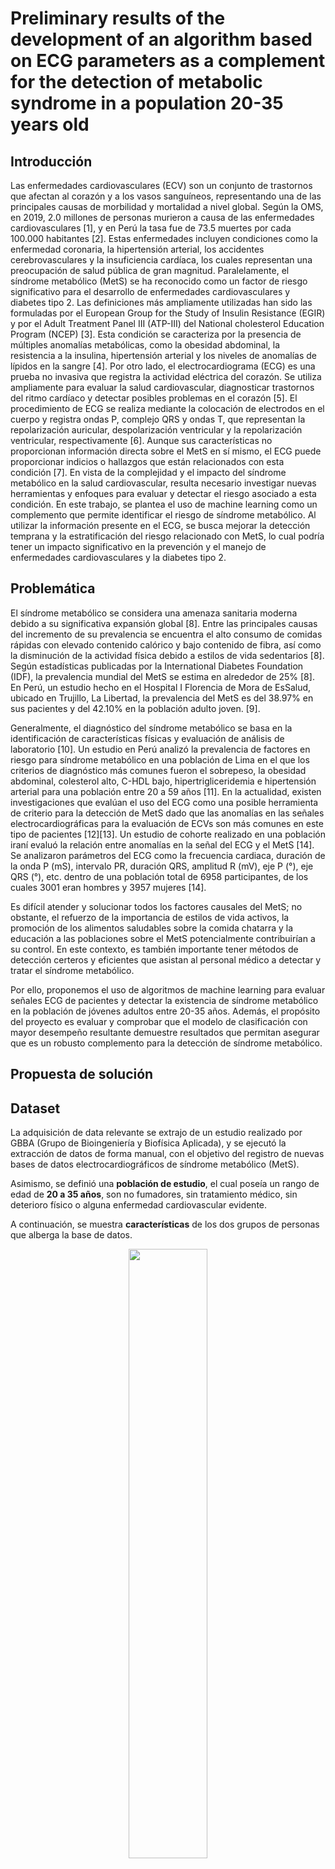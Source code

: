 # Preliminary results of the development of an algorithm based on ECG parameters as a complement for the detection of metabolic syndrome in a population 20-35 years old

## Introducción 
Las enfermedades cardiovasculares (ECV) son un conjunto de trastornos que afectan al corazón y a los vasos sanguíneos, representando una de las principales causas de morbilidad y mortalidad a nivel global. Según la OMS, en 2019, 2.0 millones de personas murieron a causa de las enfermedades cardiovasculares [1], y en Perú la tasa fue de 73.5 muertes por cada 100.000 habitantes [2]. Estas enfermedades incluyen condiciones como la enfermedad coronaria, la hipertensión arterial, los accidentes cerebrovasculares y la insuficiencia cardíaca, los cuales representan una preocupación de salud pública de gran magnitud. 
Paralelamente, el síndrome metabólico (MetS) se ha reconocido como un factor de riesgo significativo para el desarrollo de enfermedades cardiovasculares y diabetes tipo 2. Las definiciones más ampliamente utilizadas han sido las formuladas por el European Group for the Study of Insulin Resistance (EGIR) y por el Adult Treatment Panel III (ATP-III) del National cholesterol Education Program (NCEP) [3]. Esta condición se caracteriza por la presencia de múltiples anomalías metabólicas, como la obesidad abdominal, la resistencia a la insulina, hipertensión arterial y los niveles de anomalías de lípidos en la sangre [4]. 
Por otro lado, el electrocardiograma (ECG) es una prueba no invasiva que registra la actividad eléctrica del corazón. Se utiliza ampliamente para evaluar la salud cardiovascular, diagnosticar trastornos del ritmo cardíaco y detectar posibles problemas en el corazón [5]. El procedimiento de ECG se realiza mediante la colocación de electrodos en el cuerpo y registra ondas P, complejo QRS y ondas T, que representan la repolarización auricular, despolarización ventricular y la repolarización ventricular, respectivamente [6]. Aunque sus características no proporcionan información directa sobre el MetS en sí mismo, el ECG puede proporcionar indicios o hallazgos que están relacionados con esta condición [7]. 
En vista de la complejidad y el impacto del síndrome metabólico en la salud cardiovascular, resulta necesario investigar nuevas herramientas y enfoques para evaluar y detectar el riesgo asociado a esta condición. En este trabajo, se plantea el uso de machine learning como un complemento que permite identificar el riesgo de síndrome metabólico. Al utilizar la información presente en el ECG, se busca mejorar la detección temprana y la estratificación del riesgo relacionado con MetS, lo cual podría tener un impacto significativo en la prevención y el manejo de enfermedades cardiovasculares y la diabetes tipo 2.

## Problemática
El síndrome metabólico se considera una amenaza sanitaria moderna debido a su significativa expansión global [8]. Entre las principales causas del incremento de su prevalencia se encuentra el alto consumo de comidas rápidas con elevado contenido calórico y bajo contenido de fibra, así como la disminución de la actividad física debido a estilos de vida sedentarios [8]. Según estadísticas publicadas por la International Diabetes Foundation (IDF), la prevalencia mundial del MetS se estima en alrededor de 25% [8]. En Perú, un estudio hecho en el Hospital I Florencia de Mora de EsSalud, ubicado en Trujillo, La Libertad, la prevalencia del MetS es del 38.97% en sus pacientes y del 42.10% en la población adulto joven. [9].

Generalmente, el diagnóstico del síndrome metabólico se basa en la identificación de características físicas y evaluación de análisis de laboratorio [10]. Un estudio en Perú analizó la prevalencia de factores en riesgo para síndrome metabólico en una población de Lima en el que los criterios de diagnóstico más comunes fueron el  sobrepeso,  la  obesidad  abdominal, colesterol alto, C-HDL bajo, hipertrigliceridemia e hipertensión arterial para una población entre 20 a 59 años [11].
En la actualidad, existen investigaciones que evalúan el uso del ECG como una posible herramienta de criterio para la detección de MetS dado que las anomalías en las señales electrocardiográficas para la evaluación de ECVs son más comunes en este tipo de pacientes [12][13]. Un estudio de cohorte realizado en una población iraní evaluó la relación entre anomalías en la señal del ECG y el MetS [14]. Se analizaron parámetros del ECG como la frecuencia cardiaca, duración de la onda P (mS), intervalo PR, duración QRS, amplitud R (mV), eje P (°), eje QRS (°), etc. dentro de una población total de 6958 participantes, de los cuales 3001 eran hombres y 3957 mujeres [14]. 

Es difícil atender y solucionar todos los factores causales del MetS; no obstante, el refuerzo de la importancia de estilos de vida activos, la promoción de los alimentos saludables sobre la comida chatarra y la educación a las poblaciones sobre el MetS potencialmente contribuirían a su control. En este contexto, es también importante tener métodos de detección certeros y eficientes que asistan al personal médico a detectar y tratar el síndrome metabólico. 

Por ello, proponemos el uso de algoritmos de machine learning para evaluar señales ECG de pacientes y detectar la existencia de síndrome metabólico en la población de jóvenes adultos entre 20-35 años. Además, el propósito del proyecto es evaluar y comprobar que el modelo de clasificación con mayor desempeño resultante demuestre resultados que permitan asegurar que es un robusto complemento para la detección de síndrome metabólico. 

## Propuesta de solución
## Dataset
La adquisición de data relevante se extrajo de un estudio realizado por GBBA (Grupo de Bioingeniería y Biofísica Aplicada), y se ejecutó la extracción de datos de forma manual, con el objetivo del registro de nuevas bases de datos electrocardiográficos de síndrome metabólico (MetS).

Asimismo, se definió una **población de estudio**, el cual poseía un rango de edad de **20 a 35 años**, son no fumadores, sin tratamiento médico, sin deterioro físico o alguna enfermedad cardiovascular evidente. 

A continuación, se muestra **características** de los dos grupos de personas que alberga la base de datos. 
<p align="center">
  <img src="https://github.com/luisdiazl/introduccionse-alesbiomedicas_grupo1/blob/main/imges/descridata.jpg" width="50%" height="50%">
</p> 

En el caso de la extracción manual de datos, se obtuvieron 9 muestras en total: 6 sin MetS y 3 con MetS. Asimismo, se consideró como **criterios de diagnóstico** para clasificar esta data a parámetros como circunferencia abdombinal y presión arterial. 

Dentro de las particularidades de las señales electrocardiográficas (ECG), se encuentran las siguientes:
* 5 registros por paciente
* Duración entre **10 - 15 minutos**
* 3 archivos .csv
  - Complejo QRS (ms)
  - Tiempo de intervalos RR (ms)
  - Registro ECG
* 12 derivaciones con frecuencia de muestreo de 1000 muestras/segundo, con resolución de 16 bits

En el proyecto, se tomó en cuenta los **últimos 20 segundos** de las señales ECG de forma que 

## Procesamiento

### Preprocesamiento
Consiste en la etapa de filtrado de las señales ECG, compuesta por 3:
- **Filtro Butterworth paso alto de 1 Hz**, para eliminar componente DC de ECG
- **Filto Notch rechaza banda de 60 Hz**, para evitar interferencia eléctrica
- **Filtro Butterworth paso bajo de 25 Hz**, para eliminar ruido de alta frecuencia

### Extracción de Características
A través de la **Transformada Wavelet Discreta (DWT)**, es posible analizar este tipo de señales a través del método de ventanas. Es asi como se obtienen las características o criterios electrocardiográficos a evaluar para el modelo, los cuales se dividen en **grupos de características** de:
* Intervalos de latidos
* Intervalos RR
* Amplitud de ondas de los latidos

Asimismo, se aplica una **técnica de escalado estándar** que tiene por objetivo estandarizar los picos de onda, de forma que no se halle una gran dispersión de datos. 

### Creación de Base de Datos
A partir de los datos extraídos de la etapa anterior, es posible la creación de base de datos que permite la implementacion de modelos de **Machine Learning**.
En este trabajo, el propósito es establecer qué tipo de modelo es el más adecuado para la problemática identificada. Entre las opciones consideradas, se contiene modelos basados en:

- **Aprendizaje No Supervisado**: Conjunto de datos sin etiquetas atraviesa el proceso de entrenamiento de data, mediante agrupamiento o _´clustering´_. Por identificación de grupos homogéneos y heterogéneos, es posible la predicción de un dato no conocido.
Se consideraron 2 estimadores: K-means y Mean Shift

- **Aprendizaje Supervisado**: Asume conjunto de datos de entrenamientos conocidos, a priori, y construye el modelo que permite predecir el valor de un dato no observado.
Se consideraron 4 estimadores: K-nearest neighbors (KNN), Regresión Logística (RL), Random Forest (RF) y Super Vector Machine (SVM)

## Resultados
Según el modelo de Machine Learning:

### Aprendizaje No Supervisado
Se aplicó la técnica de PCA con la finalidad de reducir dimensionalidad de datos. (PCA = 2, 3). Por lo tanto, se tendrían 4 algoritmos de predicción:
* K-means aplicado en PCA de 2 componentes.
* K-means aplicado en PCA de 3 componentes.
* Mean Shift aplicado en PCA de 2 componentes.
* Mean Shift aplicado en PCA de 3 componentes.

Se observa la gráfica de distribución de datos obtenidos con los 4 modelos resultantes de aprendizaje no supervisado.
<p align="center">
  <img src="https://github.com/luisdiazl/introduccionse-alesbiomedicas_grupo1/blob/main/imges/distribu.jpg" width="50%" height="100%">
</p>

Cada algoritmo se somete a un análisis mediante 5 métricas las cuales son: precisión, sensibilidad, especificidad, constante _'Kappa'_, y constante _'Silhouette'_.
<p align="center">
  <img src="https://github.com/luisdiazl/introduccionse-alesbiomedicas_grupo1/blob/main/imges/tabla1.jpg" width="50%" height="50%">
</p> 

Se observa que todos los valores de las métricas son bajos, por lo que se indicaría que un **modelo de aprendizaje no supervisado no sería el más adecuado** para el caso en cuestión. De igual forma, es posible deducir visualmente que en las gráficas de distribución no se observan agrupaciones de clasificación de datos de manera notoria, quedando en duda su eficiencia cuando se requiera predecir una nueva entrada.  

En el caso de análisis de la gráfica de confusión, se reitera que el modelo realizado no es óptimo para los datos obtenidos puesto que las predicciones que se obtiene son bastante erróneas y representan casi el 50% del total, lo cual se evidencia con las métricas anteriormente colocadas.
<p align="center">
  <img src="https://github.com/luisdiazl/introduccionse-alesbiomedicas_grupo1/blob/main/imges/matrizconfu1.jpg" width="50%" height="50%">
</p> 

### Aprendizaje Supervisado
Se aplicó la técnica de PCA con la finalidad de reducir dimensionalidad de datos. (PCA = 2, 3). Por lo tanto, se tendrían 4 algoritmos de predicción:
* K-means aplicado en PCA de 2 componentes.
* K-means aplicado en PCA de 3 componentes.
* Mean Shift aplicado en PCA de 2 componentes.
* Mean Shift aplicado en PCA de 3 componentes.

Cada algoritmo se somete a un análisis donde las métricas resultan ser la precisión, sensibilidad, especificidad, constante _'Kappa'_ y puntuación F1.
<p align="center">
  <img src="https://github.com/luisdiazl/introduccionse-alesbiomedicas_grupo1/blob/main/imges/tabla2.jpg" width="50%" height="50%">
</p> 

Se aprecia que el **mejor modelo para este entrenamiento es el K-Nearest Neighbor (KNN)**, ya que su valor es el mayor en la mayoría de los valores de métricas, siendo la especificidad la única excepción. Sin embargo, este último valor sigue siendo bastante alto.

Si se observa los resultados del modelo KNN en la matriz de confusión, se puede observar que el modelo predice 19 valores de forma errónea de los más de 100 datos analizados, en los que 12 son predichos como negativos cuando era positivos (falsos negativos) y 7 valores fueron predichos como positivos siendo estos negativos (falsos positivos).
<p align="center">
  <img src="https://github.com/luisdiazl/introduccionse-alesbiomedicas_grupo1/blob/main/imges/matrizconfu2.jpg" width="50%" height="50%">
</p> 

A partir de ambos modelos se observa cómo el **algoritmo de aprendizaje supervisado arroja mejores resultados de precisión** tanto en la identificación de casos positivos como negativos, además de mostrar una óptima concordancia en sus clasificaciones que permitan indicar que los resultados no son productos del azar.

## Conclusiones
1. Resultados preliminares son prometedores, sugiriendo que podría ser un complemento para la detección del Síndrome Metabólico.
2. Ciertas anormalidades evidenciadas en el ECG se encuentran relacionadas con la predicción de la enfermedad coronaria, independientemente de los factores de riesgo.
3. Es necesario una mayor investigación para la validación del modelo o algoritmo, en los que se debe considerar:
   * Ampliar base de datos de ECG de forma que se incluya una mayor cantidad de pacientes con MetS, considerando diferentes edades, etnias y niveles de salud.
   * Posibilidad de incorporación de otras características de ECG para mejorar la predicción del modelo.
   * Investigación de integración de este tipo de algoritmos en los sistemas de salud existentes para una detección temprana de MetS, y posterior tratamiento.
   * Ejecutar estudios longitudinales con el fin de evaluar su eficacia en la predicción de enfermedades cardiovasculares a largo plazo en pacientes con MetS.
  
## Bibliografía
[1] OPS. La carga de las enfermedades cardiovasculares en la Región de las Américas, 2000-2019. Portal de Datos de NMH. Organización Panamericana de la Salud; 2021. Available: https://www.paho.org/es/enlace/carga-enfermedades-cardiovasculares

[2] Global Health Estimates Technical Paper WHO/DDI/DNA/GHE/2020.2. “WHO methods and data sources for country-level causes of death 2000-2019”. Available: https://cdn.who.int/media/docs/default-source/gho-documents/global-health-estimates/ghe2019_cod_methods.pdf?sfvrsn=37bcfacc_5

[3] P. Zimmet, M. Alberti, and Manuel Pardo Ríos, “Una nueva definición mundial del síndrome metabólico propuesta por la Federación Internacional de Diabetes: fundamento y resultados,” vol. 58, no. 12, pp. 1371–1376, Dec. 2005, doi: https://doi.org/10.1016/s0300-8932(05)74065-3.

[4] MedlinePlus.gov. "Síndrome metabólico". Available: https://medlineplus.gov/spanish/metabolicsyndrome.html

[5] Sattar Y, Chhabra L. “Electrocardiogram”. StatPearls. Publishing; 2023. Available from: https://www.ncbi.nlm.nih.gov/books/NBK549803/

[6] Sujadevi VG and Soman K.P, “Towards identifying most important leads for ECG classification. A data driven approach employing deep learning,” Procedia Computer Science. 2020. 171: 602-608. doi: https://doi.org/10.1016/j.procs.2020.04.065

[7] Abiodun A, Oladimeji A, Bamidele T, Adewole A, Mayowa O. "Prevalence of ECG abnormalities among adults with metabolic syndrome in a Nigerian Teaching Hospital". Afr Health Sci. 2019 Dec;19(4):2829-2838. doi: 10.4314/ahs.v19i4.4

[8] Saklayen MG. "The Global Epidemic of the Metabolic Syndrome". Curr Hypertens Rep. 2018 Feb 26;20(2):12. doi: 10.1007/s11906-018-0812-z.

[9] Y. O. T. López, G. M. C. Zambrano, E. del S. Goicochea Ríos, J. E. V. Villacorta, and O. Y. G. Aybar, “Perfil Clínico-Epidemiológico del Síndrome Metabólico en Adultos Atendidos en el hospital i Florencia de Mora Essalud,” Horizonte Médico (Lima). doi: https://doi.org/10.24265/horizmed.2020.v20n4.06

[10] Hopkinsmedicine.org “Metabolic syndrome,” https://www.hopkinsmedicine.org/health/conditions-and-diseases/metabolic-syndrome

[11] Adams KJ, Chirinos JL. "Prevalencia de factores de riesgo para síndrome metabólico y sus componentes en usuarios de comedores populares en un distrito de Lima, Perú". Rev. Peru Med. Exp. Salud Publica. 2018;35(1):39-45. 10.17843/rpmesp.2018.351.3598

[12] Ebong IA, Bertoni AG, Soliman EZ, Guo M, Sibley CT, Chen YD, Rotter JI, Chen YC, Goff DC Jr. “Electrocardiographic abnormalities associated with the metabolic syndrome and its components: the multi-ethnic study of atherosclerosis”. Metab Syndr Relat Disord. 2012 Apr;10(2):92-7. doi: 10.1089/met.2011.0090.

[13] Ebong IA, Bertoni AG, Soliman EZ, Guo M, Sibley CT, Chen YD, Rotter JI, Chen YC, Goff DC Jr. Electrocardiographic abnormalities associated with the metabolic syndrome and its components: the multi-ethnic study of atherosclerosis. Metab Syndr Relat Disord. 2012 Apr;10(2):92-7. doi: 10.1089/met.2011.0090

[14] Yazdanpanah MH, Sayyadipoor S, Hojati SR, Nikmanesh A, Farjam M, Homayounfar R. "The Association of Metabolic Syndrome and Its Components with Electrocardiogram Parameters and Abnormalities Among an Iranian Rural Population: The Fasa PERSIAN Cohort Study". Diabetes Metab Syndr Obes. 2020 Aug 24;13:2975-2987. doi: 10.2147/DMSO.S263093.
